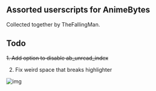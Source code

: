 ## Assorted userscripts for AnimeBytes

Collected together by TheFallingMan.

## Todo

~~1. Add option to disable ab_unread_index~~

2. Fix weird space that breaks highlighter

![img](https://i.imgur.com/aBxHCbW.png)
